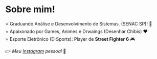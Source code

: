 <h1>Sobre mim!</h1>

⭐ Graduando Análise e Desenvolvimento de Sistemas. (SENAC SP)! 🤩 <br>
⭐ Apaixonado por Games, Animes e Drwaings (Desenhar Chibis) ❤️ <br>
⭐ Esporte Eletrônico (E-Sports): Player de **Street Fighter 6** 🎮

👉 *Meu [Instagram](https://www.instagram.com/npc_andy/) pessoal* 💜
